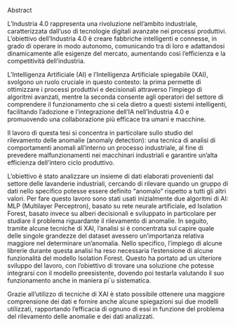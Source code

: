 Abstract

L’Industria 4.0 rappresenta una rivoluzione nell’ambito industriale, caratterizzata dall’uso di tecnologie digitali avanzate nei processi produttivi. L’obiettivo dell’Industria 4.0 è creare fabbriche intelligenti e connesse, in grado di operare in modo autonomo, comunicando tra di loro e adattandosi dinamicamente alle esigenze del mercato, aumentando così l’efficienza e la competitività dell’industria.

L’Intelligenza Artificiale (AI) e l’Intelligenza Artificiale spiegabile (XAI), svolgono un ruolo cruciale in questo contesto: la prima permette di ottimizzare i processi produttivi e decisionali attraverso l’impiego di algoritmi avanzati, mentre la seconda consente agli operatori del settore di comprendere il funzionamento che si cela dietro a questi sistemi intelligenti, facilitando l’adozione e l’integrazione dell’IA nell’Industria 4.0 e promuovendo una collaborazione più efficace tra umani e macchine.

Il lavoro di questa tesi si concentra in particolare sullo studio del rilevamento delle anomalie (anomaly detection): una tecnica di analisi di comportamenti anomali all’interno un processo industriale, al fine di prevedere malfunzionamenti nei macchinari industriali e garantire un’alta efficienza dell’intero ciclo produttivo.

L’obiettivo è stato analizzare un insieme di dati elaborati provenienti dal settore delle lavanderie industriali, cercando di rilevare quando un gruppo di dati nello specifico potesse essere definito “anomalo” rispetto a tutti gli altri valori. Per fare questo lavoro sono stati usati inizialmente due algoritmi di AI: MLP (Multilayer Perceptron), basato su rete neurale artificiale, ed Isolation Forest, basato invece su alberi decisionali e sviluppato in particolare per studiare il problema riguardante il rilevamento di anomalie. In seguito, tramite alcune tecniche di XAI, l’analisi si è concentrata sul capire quale delle singole grandezze del dataset avessero un’importanza relativa maggiore nel determinare un’anomalia. Nello specifico, l’impiego di alcune librerie durante questa analisi ha reso necessaria l’estensione di alcune funzionalità del modello Isolation Forest. Questo ha portato ad un ulteriore sviluppo del lavoro, con l’obiettivo di trovare una soluzione che potesse integrarsi con il modello preesistente, dovendo poi testarla valutando il suo funzionamento anche in maniera pi`u sistematica. 

Grazie all’utilizzo di tecniche di XAI è stato possibile ottenere una maggiore comprensione dei dati e fornire anche alcune spiegazioni sui due modelli utilizzati, rapportando l’efficacia di ognuno di essi in funzione del problema del rilevamento delle anomalie e dei dati analizzati.
